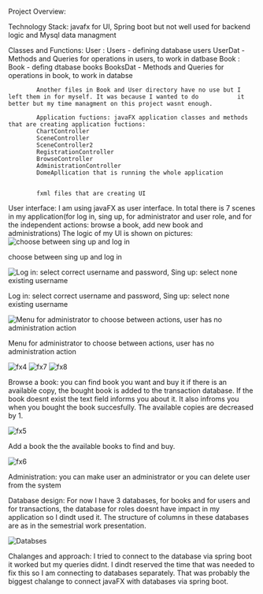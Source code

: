 Project Overview:

Technology Stack: javafx for UI, Spring boot but not well used for backend logic and Mysql data managment

Classes and Functions: 	User : Users - defining database users
				    UserDat - Methods and Queries for operations in users, to work in datbase
			Book : Book - defing dtabase books
				    BooksDat - Methods and Queries for operations in book, to work in databse

			Another files in Book and User directory have no use but I left them in for myself. It was because I wanted to do 			it better but my time managment on this project wasnt enough.
			
			Application fuctions: javaFX application classes and methods that are creating application fuctions:
			ChartController
			SceneController
			SceneController2
			RegistrationController
			BrowseController
			AdministrationController
			DomeApllication that is running the whole application


			fxml files that are creating UI



User interface: I am using javaFX as user interface. In total there is 7 scenes in my application(for log in, sing up, for administrator and user role, and for the independent actions: browse a book, add new book and administrations)
The logic of my UI is shown on pictures:
![choose between sing up and log in](fx1.png)

choose between sing up and log in



![Log in: select correct username and password, Sing up: select none existing username](fx2.png)

Log in: select correct username and password, Sing up: select none existing username



![Menu for administrator to choose between actions, user has no administration action](fx3.png)

Menu for administrator to choose between actions, user has no administration action

![fx4](fx4.png)
![fx7](fx7.png)
![fx8](fx8.png)

Browse a book: you can find book you want and buy it if there is an available copy, the bought book is added to the transaction database.
If the book doesnt exist the text field informs you about it. It also infroms you when you bought the book succesfully. The available copies are decreased by 1.

![fx5](fx5.png)

Add a book the the available books to find and buy.

![fx6](fx6.png)

Administration: you can make user an administrator or you can delete user from the system



Database design: For now I have 3 databases, for books and for users and for transactions, the database for roles doesnt have impact in my application so I dindt used it. The structure of columns in these databases are as in the semestrial work presentation.

![Databses](dat.png)

Chalanges and approach: I tried to connect to the database via spring boot it worked but my queries didnt. I dindt reserved the time that was needed to fix this so I am connecting to databases separately. That was probably the biggest chalange to connect javaFX with databases via spring boot. 
